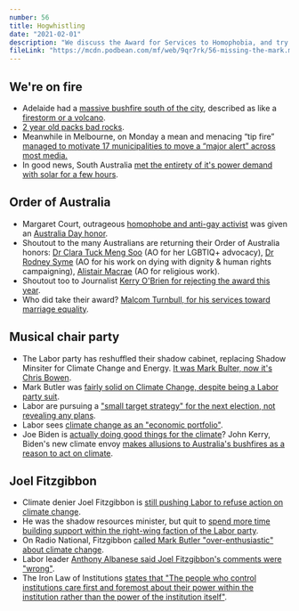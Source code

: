 ```yaml
---
number: 56
title: Hogwhistling
date: "2021-02-01"
description: "We discuss the Award for Services to Homophobia, and try to figure out what on earth the Labor Party is up to."
fileLink: "https://mcdn.podbean.com/mf/web/9qr7rk/56-missing-the-mark.mp3"
---
```


## We're on fire

- Adelaide had a [massive bushfire south of the city](https://www.canberratimes.com.au/story/7098072/homes-lost-in-adelaide-bushfire/?cs=14231), described as like a [firestorm or a volcano](https://www.abc.net.au/news/2021-01-25/adelaide-hills-residents-survive-cherry-gardens-bushfire/13088094).
- [2 year old packs bad rocks](https://twitter.com/hilltophoods/status/1353313965661511680?s=20).
- Meanwhile in Melbourne, on Monday a mean and menacing “tip fire” [managed to motivate 17 municipalities to move a “major alert” across most media.](https://www.msn.com/en-au/news/australia/tip-fire-in-melbourne-puts-17-suburbs-on-alert/ar-BB1d3p9e)
- In good news, South Australia [met the entirety of it's power demand with solar for a few hours](https://reneweconomy.com.au/world-first-south-australia-achieves-100pct-solar-and-lowest-prices-in-australia/).

## Order of Australia

- Margaret Court, outrageous [homophobe and anti-gay activist](https://www.theguardian.com/sport/2017/may/31/margaret-court-tennis-reaction-same-sex-marriage-opposition-is-bullying) was given an [Australia Day honor](https://www.sbs.com.au/news/council-asked-to-review-margaret-court-s-australia-day-honour-as-more-return-awards-in-disgust).
- Shoutout to the many Australians are returning their Order of Australia honors: [Dr Clara Tuck Meng Soo](https://www.smh.com.au/national/why-i-handed-back-my-order-of-australia-and-why-margaret-court-should-be-stripped-of-hers-20210124-p56wgd.html) (AO for her LGBTIQ+ advocacy), [Dr Rodney Syme](https://twitter.com/billisdoing/status/1353317400171565057) (AO for his work on dying with dignity & human rights campaigning), [Alistair Macrae](https://www.theage.com.au/national/faith-rattled-in-australia-day-honours-20210127-p56x9m.html) (AO for religious work).
- Shoutout too to Journalist [Kerry O'Brien for rejecting the award this year](https://www.theguardian.com/australia-news/2021/jan/25/kerry-obrien-rejects-australia-day-honour-in-protest-against-margaret-courts-award).
- Who did take their award? [Malcom Turnbull, for his services toward marriage equality](https://www.theguardian.com/australia-news/2021/jan/25/australia-day-honours-2021-malcolm-turnbull-says-irony-in-getting-award-along-with-margaret-court).

## Musical chair party

- The Labor party has reshuffled their shadow cabinet, replacing Shadow Minsiter for Climate Change and Energy. [It was Mark Bulter, now it's Chris Bowen](https://www.theage.com.au/politics/federal/albanese-drops-butler-from-climate-in-reshuffle-restart-on-emissions-20210127-p56xc4.html).
- Mark Butler was [fairly solid on Climate Change, despite being a Labor party suit](https://www.theguardian.com/australia-news/2019/sep/21/labors-climate-policies-are-unshakeable-despite-election-loss-mark-butler-says).
- Labor are pursuing a ["small target strategy" for the next election, not revealing any plans](https://www.smh.com.au/business/the-economy/the-risks-for-labor-in-adopting-a-small-target-strategy-20190526-p51r8c.html).
- Labor sees [climate change as an "economic portfolio"](https://www.abc.net.au/news/2021-01-28/labor-mark-butler-albanese-joel-fitzgibbon-climate-change/13097682).
- Joe Biden is [actually doing good things for the climate](https://www.theguardian.com/commentisfree/2021/jan/28/joe-biden-keystone-pipeline-climate-crisis)? John Kerry, Biden's new climate envoy [makes allusions to Australia's bushfires as a reason to act on climate](https://twitter.com/KetanJ0/status/1354909868386377734).

## Joel Fitzgibbon

- Climate denier Joel Fitzgibbon is [still pushing Labor to refuse action on climate change](https://twitter.com/fitzhunter/status/1354881509140819969).
- He was the shadow resources minister, but quit to [spend more time building support within the right-wing faction of the Labor party](https://www.theguardian.com/australia-news/2020/nov/10/joel-fitzgibbon-quits-shadow-cabinet-after-dispute-over-labors-climate-policy).  
- On Radio National, Fitzgibbon [called Mark Butler "over-enthusiastic" about climate change](https://twitter.com/JulesHolman/status/1354532666041798658).
- Labor leader [Anthony Albanese said Joel Fitzgibbon's comments were "wrong"](https://www.abc.net.au/news/2021-01-28/labor-mark-butler-albanese-joel-fitzgibbon-climate-change/13097682).
- The Iron Law of Institutions [states that "The people who control institutions care first and foremost about their power within the institution rather than the power of the institution itself"](https://rationalwiki.org/wiki/Iron_law_of_institutions).


